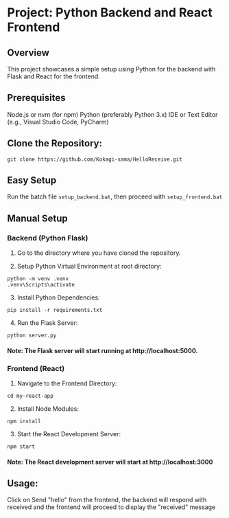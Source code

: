 # Project: Python Backend and React Frontend
## Overview
This project showcases a simple setup using Python for the backend with Flask and React for the frontend.

## Prerequisites
Node.js or nvm (for npm)
Python (preferably Python 3.x)
IDE or Text Editor (e.g., Visual Studio Code, PyCharm)

## Clone the Repository:
```
git clone https://github.com/Kokagi-sama/HelloReceive.git
```

## Easy Setup
Run the batch file `setup_backend.bat`, then proceed with `setup_frontend.bat`

## Manual Setup
### Backend (Python Flask)
1. Go to the directory where you have cloned the repository.

2. Setup Python Virtual Environment at root directory:
```
python -m venv .venv
.venv\Scripts\activate 
```

3. Install Python Dependencies:
```
pip install -r requirements.txt
```

4. Run the Flask Server:
```
python server.py
```

#### Note: The Flask server will start running at http://localhost:5000.

### Frontend (React)
1. Navigate to the Frontend Directory:
```
cd my-react-app
```

2. Install Node Modules:
```
npm install
```

3. Start the React Development Server:
```
npm start
```

#### Note: The React development server will start at http://localhost:3000

## Usage:
Click on Send "hello" from the frontend, the backend will respond with received and the frontend will proceed to display the "received" message
